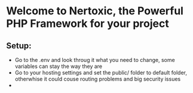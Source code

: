 # Welcome to Nertoxic, the Powerful PHP Framework for your project

## Setup:
- Go to the .env and look throug it what you need to change, some variables can stay the way they are
- Go to your hosting settings and set the public/ folder to default folder, otherwhise it could couse routing problems and big security issues
-